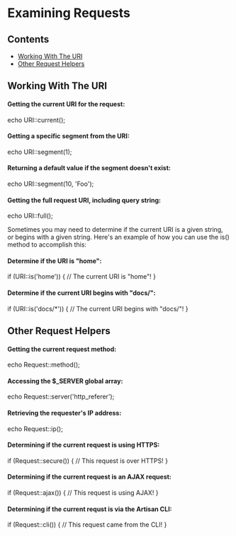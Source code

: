 # Examining Requests## Contents- [Working With The URI](#working-with-the-uri)- [Other Request Helpers](#other-request-helpers)<a name="working-with-the-uri"></a>## Working With The URI#### Getting the current URI for the request:  echo URI::current();#### Getting a specific segment from the URI:  echo URI::segment(1);#### Returning a default value if the segment doesn't exist:  echo URI::segment(10, 'Foo');#### Getting the full request URI, including query string:  echo URI::full();Sometimes you may need to determine if the current URI is a given string, or begins with a given string. Here's an example of how you can use the is() method to accomplish this:#### Determine if the URI is "home":  if (URI::is('home'))  {    // The current URI is "home"!  }#### Determine if the current URI begins with "docs/":  if (URI::is('docs/*'))  {    // The current URI begins with "docs/"!  }<a name="other-request-helpers"></a>## Other Request Helpers#### Getting the current request method:  echo Request::method();#### Accessing the $_SERVER global array:  echo Request::server('http_referer');#### Retrieving the requester's IP address:  echo Request::ip();#### Determining if the current request is using HTTPS:  if (Request::secure())  {    // This request is over HTTPS!  }#### Determining if the current request is an AJAX request:  if (Request::ajax())  {    // This request is using AJAX!  }#### Determining if the current requst is via the Artisan CLI:  if (Request::cli())  {    // This request came from the CLI!  }